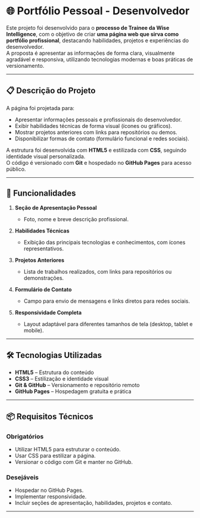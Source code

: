 # 🌐 Portfólio Pessoal - Desenvolvedor  

Este projeto foi desenvolvido para o **processo de Trainee da Wise Intelligence**, com o objetivo de criar **uma página web que sirva como portfólio profissional**, destacando habilidades, projetos e experiências do desenvolvedor.  
A proposta é apresentar as informações de forma clara, visualmente agradável e responsiva, utilizando tecnologias modernas e boas práticas de versionamento.  

---

## 📋 Descrição do Projeto  

A página foi projetada para:  
- Apresentar informações pessoais e profissionais do desenvolvedor.  
- Exibir habilidades técnicas de forma visual (ícones ou gráficos).  
- Mostrar projetos anteriores com links para repositórios ou demos.  
- Disponibilizar formas de contato (formulário funcional e redes sociais).  

A estrutura foi desenvolvida com **HTML5** e estilizada com **CSS**, seguindo identidade visual personalizada.  
O código é versionado com **Git** e hospedado no **GitHub Pages** para acesso público.  

---

## 🚀 Funcionalidades  

1. **Seção de Apresentação Pessoal**  
   - Foto, nome e breve descrição profissional.  

2. **Habilidades Técnicas**  
   - Exibição das principais tecnologias e conhecimentos, com ícones representativos.  

3. **Projetos Anteriores**  
   - Lista de trabalhos realizados, com links para repositórios ou demonstrações.  

4. **Formulário de Contato**  
   - Campo para envio de mensagens e links diretos para redes sociais.  

5. **Responsividade Completa**  
   - Layout adaptável para diferentes tamanhos de tela (desktop, tablet e mobile).  

---

## 🛠️ Tecnologias Utilizadas  

- **HTML5** – Estrutura do conteúdo  
- **CSS3** – Estilização e identidade visual  
- **Git & GitHub** – Versionamento e repositório remoto  
- **GitHub Pages** – Hospedagem gratuita e prática  

---

## 📦 Requisitos Técnicos  

### Obrigatórios  
- Utilizar HTML5 para estruturar o conteúdo.  
- Usar CSS para estilizar a página.  
- Versionar o código com Git e manter no GitHub.  

### Desejáveis  
- Hospedar no GitHub Pages.  
- Implementar responsividade.  
- Incluir seções de apresentação, habilidades, projetos e contato.  

---
